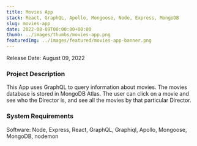 ```yaml
---
title: Movies App
stack: React, GraphQL, Apollo, Mongoose, Node, Express, MongoDB
slug: movies-app
date: 2022-08-09T00:00:00+00:00
thumb: ../images/thumbs/movies-app.png
featuredImg: ../images/featured/movies-app-banner.png
---
```


Release Date: August 09, 2022

### Project Description

This App uses GraphQL to query information about movies. The movies database is stored in MongoDB Atlas. The user can click on a movie and see who the Director is, and see all the movies by that particular Director.

### System Requirements

Software: Node, Express, React, GraphQL, Graphiql, Apollo, Mongoose, MongoDB, nodemon

